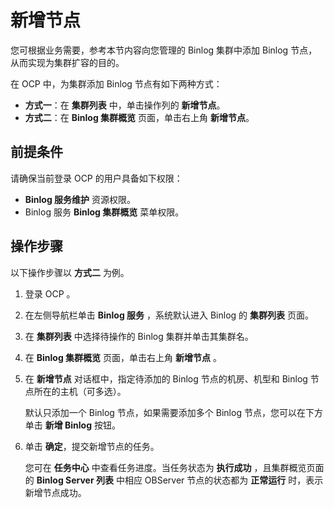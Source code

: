 # 新增节点

您可根据业务需要，参考本节内容向您管理的 Binlog 集群中添加 Binlog 节点，从而实现为集群扩容的目的。

在 OCP 中，为集群添加 Binlog 节点有如下两种方式：

* **方式一**：在 **集群列表** 中，单击操作列的 **新增节点**。
* **方式二**：在 **Binlog 集群概览** 页面，单击右上角 **新增节点**。

## 前提条件

请确保当前登录 OCP 的用户具备如下权限：

* **Binlog 服务维护** 资源权限。
* Binlog 服务 **Binlog 集群概览** 菜单权限。

## 操作步骤

以下操作步骤以 **方式二** 为例。

1. 登录 OCP 。

2. 在左侧导航栏单击 **Binlog 服务** ，系统默认进入 Binlog 的 **集群列表** 页面。

3. 在 **集群列表** 中选择待操作的 Binlog 集群并单击其集群名。

4. 在 **Binlog 集群概览** 页面，单击右上角 **新增节点** 。

5. 在 **新增节点** 对话框中，指定待添加的 Binlog 节点的机房、机型和 Binlog 节点所在的主机（可多选）。

    默认只添加一个 Binlog 节点，如果需要添加多个 Binlog 节点，您可以在下方单击 **新增 Binlog** 按钮。

6. 单击 **确定**，提交新增节点的任务。

   您可在 **任务中心** 中查看任务进度。当任务状态为 **执行成功** ，且集群概览页面的 **Binlog Server 列表** 中相应 OBServer 节点的状态都为 **正常运行** 时，表示新增节点成功。
